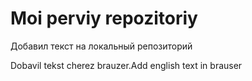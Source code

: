 # Moi perviy repozitoriy

Добавил текст на локальный репозиторий

Dobavil tekst cherez brauzer.Add english text in brauser

